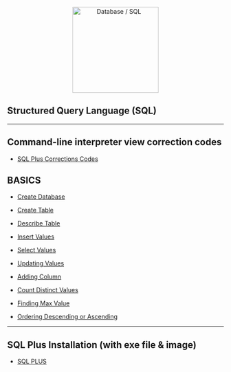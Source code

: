 [<p align="center">
<img src="https://img.icons8.com/fluency/480/000000/database.png" title = "Database / SQL" height='200'></p>](https://www.google.com/search?q=sql&rlz=1C1CHBF_enIN998IN998&oq=sql&aqs=chrome..69i57j69i59j0i67l3j69i60l3.1287j0j7&sourceid=chrome&ie=UTF-8)

<!-- comments -->

## Structured Query Language (SQL)

---

## Command-line interpreter view correction codes

* [SQL Plus Corrections Codes](https://github.com/004Ajay/SQL/blob/main/SqlPlusCorrections.sql)

## BASICS

* [Create Database](https://github.com/004Ajay/SQL/blob/main/CreateDB.sql)

* [Create Table](https://github.com/004Ajay/SQL/blob/main/CreateTable.sql)

* [Describe Table](https://github.com/004Ajay/SQL/blob/main/DescribeTable.sql)

* [Insert Values](https://github.com/004Ajay/SQL/blob/main/InsertValues.sql)

* [Select Values](https://github.com/004Ajay/SQL/blob/main/SelectValues.sql)

* [Updating Values](https://github.com/004Ajay/SQL/blob/main/UpdatingValues.sql)

* [Adding Column](https://github.com/004Ajay/SQL/blob/main/AddingColumn.sql)

* [Count Distinct Values](https://github.com/004Ajay/SQL/blob/main/CountDistinct.sql)

* [Finding Max Value](https://github.com/004Ajay/SQL/blob/main/MaxValue.sql)

* [Ordering Descending or Ascending](https://github.com/004Ajay/SQL/blob/main/OrderByDescAsc.sql)

---

## SQL Plus Installation (with exe file & image)

* [SQL PLUS](https://github.com/004Ajay/SQL/tree/main/SQL%20PLUS#Quick-Navigation)